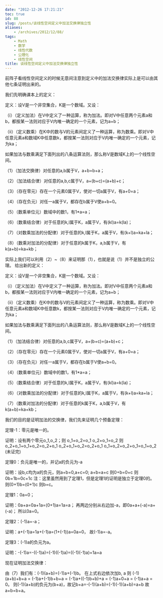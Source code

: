 ```yaml
---
date: "2012-12-26 17:21:21"
toc: true
id: 88
slug: /posts/谈线性空间定义中加法交换律独立性
aliases:
    - /archives/2012/12/88/
tags:
    - Math
    - 数学
    - 线性代数
    - 公理化
    - 线性空间
title: 谈线性空间定义中加法交换律独立性
---
```


前阵子看线性空间定义的时候无意间注意到定义中的加法交换律实际上是可以由其他七条证明出来的。

我们先明确课本上的定义：

定义：设V是一个非空集合，K是一个数域。又设：

（i）（定义加法）在V中定义了一种运算，称为加法。即对V中任意两个元素a和b，都按某一法则对应于V内唯一确定的一个元素，记为a+b；

（ii）（定义数乘）在K中的数与V的元素间定义了一种运算，称为数乘。即对V中任意元素a和数域K中任意数k，都按某一法则对应于V内唯一确定的一个元素，记为ka；

如果加法与数乘满足下面列出的八条运算法则，那么称V是数域K上的一个线性空间。

（1）（加法交换律）对任意的a,b属于V，a+b=b+a；

（2）（加法结合律）对任意的a,b,c属于V，a+(b+c)=(a+b)+c；

（3）（存在零元）存在一个元素0属于V，使对一切a属于V，有a+0=a；

（4）（存在负元）对任一a属于V，都存在b属于V使a+b=0。

（5）（数乘单位元）数域中的数1，有1*a=a；

（6）（数乘结合律）对于任意的k,l属于K，a属于V，有(kl)a=k(la)；

（7）（对数乘加法的分配律）对于任意的k,l属于K，a属于V，有(k+l)a=ka+la；

（8）（数乘对加法的分配律）对于任意的k属于K，a,b属于V，有k(a+b)=ka+kb；

实际上我们可以利用（2）~（8）来证明那（1），也就是说（1）并不是独立的公理。
给出新的定义： 

定义：设V是一个非空集合，K是一个数域。又设：

（i）（定义加法）在V中定义了一种运算，称为加法。即对V中任意两个元素a和b，都按某一法则对应于V内唯一确定的一个元素，记为a+b；

（ii）（定义数乘）在K中的数与V的元素间定义了一种运算，称为数乘。即对V中任意元素a和数域K中任意数k，都按某一法则对应于V内唯一确定的一个元素，记为ka；

如果加法与数乘满足下面列出的八条运算法则，那么称V是数域K上的一个线性空间。

（1）（加法结合律）对任意的a,b,c属于V，a+(b+c)=(a+b)+c；

（2）（存在零元）存在一个元素0属于V，使对一切a属于V，有a+0=a；

（3）（存在负元）对任一a属于V，都存在b属于V使a+b=0。

（4）（数乘单位元）数域中的数1，有1*a=a；

（5）（数乘结合律）对于任意的k,l属于K，a属于V，有(kl)a=k(la)；

（6）（对数乘加法的分配律）对于任意的k,l属于K，a属于V，有(k+l)a=ka+la；

（7）（数乘对加法的分配律）对于任意的k属于K，a,b属于V，有k(a+b)=ka+kb；

我们的目的是证明加法的交换律，我们先来证明几个预备定理：

定理-1：零元是唯一的。

证明：设有两个零元o_1,o_2；则
o_1+o_2=o_1
o_2+o_1=o_2
则o_2+o_1+o_1+o_2=o_2+o_1          o_2+o_1+o_2=o_2+o_1
    o_1+o_2+o_2+o_1=o_1+o_2
(未证完)

定理0：负元是唯一的，并记a的负元为-a

证明：设b,c均为a的负元，则a+b=0,a+c=0;
a+b=a+c
则0+b=0+c
则0b+1b=0c+1c    注：这里虽然用到了定理1，但是定理1的证明是独立于定理0的。
则(0+1)b=(0+1)c
则b=c。

定理1：0a=0；

证明：0a+a=0a+1a=(0+1)a=1a=a；
    再两边分别从右边加-a，即0a+a+(-a)=a+(-a)；
    所以0a=0。

定理2：(-1)a=-a；

证明：a+(-1)a=1a+(-1)a=(1+(-1))a=0a=0，
      故(-1)a=-a。

定理3：(-1)a的负元为a。

证明：-(-1)a=-((-1)a)=(-1)((-1)a)=((-1)(-1)a)=1a=a

现在证明加法交换律：

由（7）我们有：(-1)(a+b)=(-1)a+(-1)b。
在上式右边依次加b, a 则 (-1)(a+b)+b+a = (-1)a+(-1)b+b+a = (-1)a+((-1)b+b)+a = (-1)a+0+a = (-1)a+a = 0。
则(-1)(a+b)的负元为(b+a)，故记b+a=-(-1)(a+b)=(-1)(-1)(a+b)=a+b
故 a+b=b+a。 